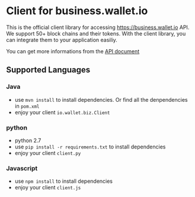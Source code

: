 # Client for business.wallet.io
This is the official client library for accessing https://business.wallet.io API. We support 50+ block chains and their tokens. With the client library, you can integrate them to your application easiliy.

You can get more informations from the [API document](http://business.wallet.io/doc)

## Supported Languages

### Java
* use `mvn install` to install dependencies. Or find all the denpendencies in `pom.xml`
* enjoy your client `io.wallet.biz.Client`

### python
* python 2.7
* use `pip install -r requirements.txt` to install dependencies
* enjoy your client `client.py`

### Javascript
* use `npm install` to install dependencies
* enjoy your client `client.js`




